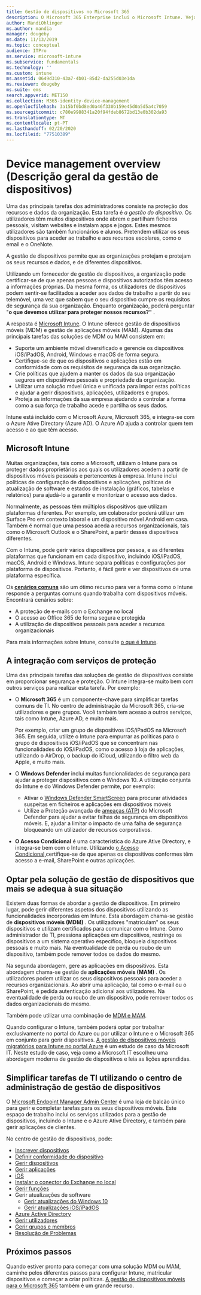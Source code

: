 ```yaml
---
title: Gestão de dispositivos no Microsoft 365
description: O Microsoft 365 Enterprise inclui o Microsoft Intune. Veja como a Intune fornece gestão de dispositivos móveis e gestão de aplicações móveis para a sua organização. Leia cenários comuns e use O Intune para implementar o Microsoft 365 no seu ambiente.
author: MandiOhlinger
ms.author: mandia
manager: dougeby
ms.date: 11/13/2019
ms.topic: conceptual
audience: ITPro
ms.service: microsoft-intune
ms.subservice: fundamentals
ms.technology: ''
ms.custom: intune
ms.assetid: 0649d310-43a7-4b01-85d2-da255d03e1da
ms.reviewer: dougeby
ms.suite: ems
search.appverid: MET150
ms.collection: M365-identity-device-management
ms.openlocfilehash: 3a15bf0bd8ed0a46f330b159e45d0a5d5a4c7059
ms.sourcegitcommit: c780e9988341a20f94fdeb8672bd13e0b302da93
ms.translationtype: MT
ms.contentlocale: pt-PT
ms.lasthandoff: 02/20/2020
ms.locfileid: "77510389"
---
```

# <a name="device-management-overview"></a>Device management overview (Descrição geral da gestão de dispositivos)

Uma das principais tarefas dos administradores consiste na proteção dos recursos e dados da organização. Esta tarefa é *a gestão do dispositivo.* Os utilizadores têm muitos dispositivos onde abrem e partilham ficheiros pessoais, visitam websites e instalam apps e jogos. Estes mesmos utilizadores são também funcionários e alunos. Pretendem utilizar os seus dispositivos para aceder ao trabalho e aos recursos escolares, como o email e o OneNote.

A gestão de dispositivos permite que as organizações protejam e protejam os seus recursos e dados, e de diferentes dispositivos.

Utilizando um fornecedor de gestão de dispositivos, a organização pode certificar-se de que apenas pessoas e dispositivos autorizados têm acesso a informações próprias. Da mesma forma, os utilizadores de dispositivos podem sentir-se facilitados a aceder aos dados de trabalho a partir do seu telemóvel, uma vez que sabem que o seu dispositivo cumpre os requisitos de segurança da sua organização. Enquanto organização, poderá perguntar "**o que devemos utilizar para proteger nossos recursos?"** .

A resposta é [Microsoft Intune](what-is-intune.md). O Intune oferece gestão de dispositivos móveis (MDM) e gestão de aplicações móveis (MAM). Algumas das principais tarefas das soluções de MDM ou MAM consistem em:

- Suporte um ambiente móvel diversificado e gerencie os dispositivos iOS/iPadOS, Android, Windows e macOS de forma segura.
- Certifique-se de que os dispositivos e aplicações estão em conformidade com os requisitos de segurança da sua organização.
- Crie políticas que ajudem a manter os dados da sua organização seguros em dispositivos pessoais e propriedade da organização.
- Utilizar uma solução móvel única e unificada para impor estas políticas e ajudar a gerir dispositivos, aplicações, utilizadores e grupos.
- Proteja as informações da sua empresa ajudando a controlar a forma como a sua força de trabalho acede e partilha os seus dados.

Intune está incluído com o Microsoft Azure, Microsoft 365, e integra-se com o Azure Ative Directory (Azure AD). O Azure AD ajuda a controlar quem tem acesso e ao que têm acesso.

## <a name="microsoft-intune"></a>Microsoft Intune

Muitas organizações, tais como a Microsoft, utilizam o Intune para os proteger dados proprietários aos quais os utilizadores acedem a partir de dispositivos móveis pessoais e pertencentes à empresa. Intune inclui políticas de configuração de dispositivos e aplicações, políticas de atualização de software e estados de instalação (gráficos, tabelas e relatórios) para ajudá-lo a garantir e monitorizar o acesso aos dados.

Normalmente, as pessoas têm múltiplos dispositivos que utilizam plataformas diferentes. Por exemplo, um colaborador poderá utilizar um Surface Pro em contexto laboral e um dispositivo móvel Android em casa. Também é normal que uma pessoa aceda a recursos organizacionais, tais como o Microsoft Outlook e o SharePoint, a partir desses dispositivos diferentes.

Com o Intune, pode gerir vários dispositivos por pessoa, e as diferentes plataformas que funcionam em cada dispositivo, incluindo iOS/iPadOS, macOS, Android e Windows. Intune separa políticas e configurações por plataforma de dispositivos. Portanto, é fácil gerir e ver dispositivos de uma plataforma específica.

Os **[cenários comuns](common-scenarios.md)** são um ótimo recurso para ver a forma como o Intune responde a perguntas comuns quando trabalha com dispositivos móveis. Encontrará cenários sobre:  

- A proteção de e-mails com o Exchange no local
- O acesso ao Office 365 de forma segura e protegida
- A utilização de dispositivos pessoais para aceder a recursos organizacionais

Para mais informações sobre Intune, consulte [o que é Intune](what-is-intune.md).

## <a name="integration-with-secure-and-protect-services"></a>A integração com serviços de proteção

Uma das principais tarefas das soluções de gestão de dispositivos consiste em proporcionar segurança e proteção. O Intune integra-se muito bem com outros serviços para realizar esta tarefa. Por exemplo:

- O **Microsoft 365** é um componente-chave para simplificar tarefas comuns de TI. No centro de administração da Microsoft 365, cria-se utilizadores e gere grupos. Você também tem acesso a outros serviços, tais como Intune, Azure AD, e muito mais.

  Por exemplo, criar um grupo de dispositivos iOS/iPadOS na Microsoft 365. Em seguida, utilize o Intune para empurrar as políticas para o grupo de dispositivos iOS/iPadOS que se concentram nas funcionalidades do iOS/iPadOS, como o acesso à loja de aplicações, utilizando o AirDrop, o backup do iCloud, utilizando o filtro web da Apple, e muito mais.

- O **Windows Defender** inclui muitas funcionalidades de segurança para ajudar a proteger dispositivos com o Windows 10. A utilização conjunta do Intune e do Windows Defender permite, por exemplo:

  - Ativar o [Windows Defender SmartScreen](../protect/endpoint-protection-windows-10.md) para procurar atividades suspeitas em ficheiros e aplicações em dispositivos móveis
  - Utilize a Proteção avançada de [ameaças (ATP)](../protect/advanced-threat-protection.md) do Microsoft Defender para ajudar a evitar falhas de segurança em dispositivos móveis. E, ajudar a limitar o impacto de uma falha de segurança bloqueando um utilizador de recursos corporativos.

- **O Acesso Condicional** é uma característica do Azure Ative Directory, e integra-se bem com o Intune. Utilizando [o Acesso Condicional,](../protect/conditional-access.md)certifique-se de que apenas os dispositivos conformes têm acesso a e-mail, SharePoint e outras aplicações.

## <a name="choose-the-device-management-solution-thats-right-for-you"></a>Optar pela solução de gestão de dispositivos que mais se adequa à sua situação

Existem duas formas de abordar a gestão de dispositivos. Em primeiro lugar, pode gerir diferentes aspetos dos dispositivos utilizando as funcionalidades incorporadas em Intune. Esta abordagem chama-se gestão de **dispositivos móveis (MDM)** . Os utilizadores "matriculam" os seus dispositivos e utilizam certificados para comunicar com o Intune. Como administrador de TI, pressiona aplicações em dispositivos, restringe os dispositivos a um sistema operativo específico, bloqueia dispositivos pessoais e muito mais. Na eventualidade de perda ou roubo de um dispositivo, também pode remover todos os dados do mesmo.

Na segunda abordagem, gere as aplicações em dispositivos. Esta abordagem chama-se gestão de **aplicações móveis (MAM)** . Os utilizadores podem utilizar os seus dispositivos pessoais para aceder a recursos organizacionais. Ao abrir uma aplicação, tal como o e-mail ou o SharePoint, é pedida autenticação adicional aos utilizadores. Na eventualidade de perda ou roubo de um dispositivo, pode remover todos os dados organizacionais do mesmo.

Também pode utilizar uma combinação de [MDM e MAM](byod-technology-decisions.md).

Quando configurar o Intune, também poderá optar por trabalhar exclusivamente no portal do Azure ou por utilizar o Intune e o Microsoft 365 em conjunto para gerir dispositivos. [A gestão de dispositivos móveis migratórios para Intune no portal Azure](https://www.microsoft.com/itshowcase/Article/Content/1042/Migrating-mobile-device-management-to-Intune-in-the-Azure-portal) é um estudo de caso da Microsoft IT. Neste estudo de caso, veja como a Microsoft IT escolheu uma abordagem moderna de gestão de dispositivos e leia as lições aprendidas.

## <a name="simplify-it-tasks-using-the-device-management-admin-center"></a>Simplificar tarefas de TI utilizando o centro de administração de gestão de dispositivos

O [Microsoft Endpoint Manager Admin Center](https://go.microsoft.com/fwlink/?linkid=2109431) é uma loja de balcão único para gerir e completar tarefas para os seus dispositivos móveis. Este espaço de trabalho inclui os serviços utilizados para a gestão de dispositivos, incluindo o Intune e o Azure Ative Directory, e também para gerir aplicações de clientes.

No centro de gestão de dispositivos, pode:

- [Inscrever dispositivos](../enrollment/device-enrollment.md)
- [Definir conformidade do dispositivo](../protect/device-compliance-get-started.md)
- [Gerir dispositivos](../remote-actions/device-management.md)
- [Gerir aplicações](../apps/app-management.md)  
- [ iOS](../apps/vpp-ebooks-ios.md)  
- [Instalar o conector do Exchange no local](../protect/exchange-connector-install.md)  
- [Gerir funções](role-based-access-control.md)  
- Gerir atualizações de software
  - [Gerir atualizações do Windows 10](../protect/windows-update-for-business-configure.md)  
  - [Gerir atualizações iOS/iPadOS](../protect/software-updates-ios.md)  
- [Azure Active Directory](https://docs.microsoft.com/azure/active-directory)  
- [Gerir utilizadores](https://docs.microsoft.com/azure/active-directory/fundamentals/add-users-azure-active-directory)
- [Gerir grupos e membros](https://docs.microsoft.com/azure/active-directory/fundamentals/active-directory-manage-groups)
- [Resolução de Problemas](help-desk-operators.md)

## <a name="next-steps"></a>Próximos passos

Quando estiver pronto para começar com uma solução MDM ou MAM, caminhe pelos diferentes passos para configurar Intune, matricular dispositivos e começar a criar políticas. [A gestão de dispositivos móveis para o Microsoft 365](https://docs.microsoft.com/microsoft-365/enterprise/mobility-infrastructure) também é um grande recurso.
